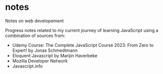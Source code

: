 # notes

Notes on web developement

Progress notes related to my current journey of learning JavaScript using a combination of sources from:

- Udemy Course: The Complete JavaScript Course 2023: From Zero to Expert! by Jonas Schmedtmann
- Eloquent Javascript by Marijin Haverbeke
- Mozilla Developer Network
- Javascript.info
